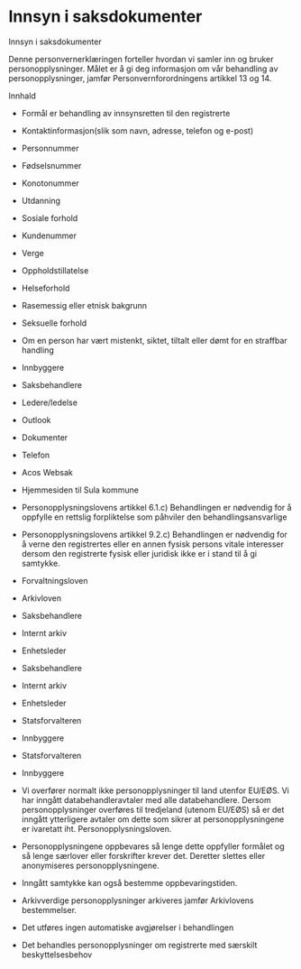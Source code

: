 # Innsyn i saksdokumenter

Innsyn i saksdokumenter

  

Denne personvernerklæringen forteller hvordan vi samler inn og bruker personopplysninger. Målet er å gi deg informasjon om vår behandling av personopplysninger, jamfør Personvernforordningens artikkel 13 og 14.

  

Innhald

*   Formål er behandling av innsynsretten til den registrerte  
    
*   Kontaktinformasjon(slik som navn, adresse, telefon og e-post)  
    
*   Personnummer  
    
*   Fødselsnummer  
    
*   Konotonummer  
    
*   Utdanning  
    
*   Sosiale forhold  
    
*   Kundenummer  
    
*   Verge  
    
*   Oppholdstillatelse  
    
*   Helseforhold  
    
*   Rasemessig eller etnisk bakgrunn  
    
*   Seksuelle forhold  
    
*   Om en person har vært mistenkt, siktet, tiltalt eller dømt for en straffbar handling  
    
*   Innbyggere  
    
*   Saksbehandlere  
    
*   Ledere/ledelse  
    
*   Outlook  
    
*   Dokumenter  
    
*   Telefon  
    
*   Acos Websak  
    
*   Hjemmesiden til Sula kommune  
    
*   Personopplysningslovens artikkel 6.1.c) Behandlingen er nødvendig for å oppfylle en rettslig forpliktelse som påhviler den behandlingsansvarlige  
    
*   Personopplysningslovens artikkel 9.2.c) Behandlingen er nødvendig for å verne den registrertes eller en annen fysisk persons vitale interesser dersom den registrerte fysisk eller juridisk ikke er i stand til å gi samtykke.  
    
*   Forvaltningsloven  
    
*   Arkivloven  
    
*   Saksbehandlere  
    
*   Internt arkiv  
    
*   Enhetsleder  
    
*   Saksbehandlere  
    
*   Internt arkiv  
    
*   Enhetsleder  
    
*   Statsforvalteren  
    
*   Innbyggere  
    
*   Statsforvalteren  
    
*   Innbyggere  
    
*   Vi overfører normalt ikke personopplysninger til land utenfor EU/EØS. Vi har inngått databehandleravtaler med alle databehandlere. Dersom personopplysninger overføres til tredjeland (utenom EU/EØS) så er det inngått ytterligere avtaler om dette som sikrer at personopplysningene er ivaretatt iht. Personopplysningsloven.  
    
*   Personopplysningene oppbevares så lenge dette oppfyller formålet og så lenge særlover eller forskrifter krever det. Deretter slettes eller anonymiseres personopplysningene.  
    
*   Inngått samtykke kan også bestemme oppbevaringstiden.  
    
*   Arkivverdige personopplysninger arkiveres jamfør Arkivlovens bestemmelser.  
    
*   Det utføres ingen automatiske avgjørelser i behandlingen  
    
*   Det behandles personopplysninger om registrerte med særskilt beskyttelsesbehov